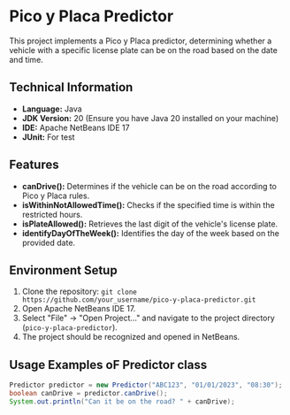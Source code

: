# Pico y Placa Predictor

This project implements a Pico y Placa predictor, determining whether a vehicle with a specific license plate can be on the road based on the date and time.

## Technical Information

- **Language:** Java
- **JDK Version:** 20 (Ensure you have Java 20 installed on your machine)
- **IDE:** Apache NetBeans IDE 17
- **JUnit:** For test

## Features

- **canDrive():** Determines if the vehicle can be on the road according to Pico y Placa rules.
- **isWithinNotAllowedTime():** Checks if the specified time is within the restricted hours.
- **isPlateAllowed():** Retrieves the last digit of the vehicle's license plate.
- **identifyDayOfTheWeek():** Identifies the day of the week based on the provided date.

## Environment Setup

1. Clone the repository: `git clone https://github.com/your_username/pico-y-placa-predictor.git`
2. Open Apache NetBeans IDE 17.
3. Select "File" -> "Open Project..." and navigate to the project directory (`pico-y-placa-predictor`).
4. The project should be recognized and opened in NetBeans.

## Usage Examples oF Predictor class

```java
Predictor predictor = new Predictor("ABC123", "01/01/2023", "08:30");
boolean canDrive = predictor.canDrive();
System.out.println("Can it be on the road? " + canDrive);

